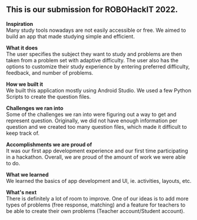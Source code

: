 ## This is our submission for ROBOHackIT 2022.

**Inspiration**  
Many study tools nowadays are not easily accessible or free. We aimed to build an app that made studying simple and efficient.

**What it does**  
The user specifies the subject they want to study and problems are then taken from a problem set with adaptive difficulty. The user also has the options to customize their study experience by entering preferred difficulty, feedback, and number of problems.

**How we built it**  
We built this application mostly using Android Studio. We used a few Python Scripts to create the question files.

**Challenges we ran into**  
Some of the challenges we ran into were figuring out a way to get and represent question. Originally, we did not have enough information per question and we created too many question files, which made it difficult to keep track of.

**Accomplishments we are proud of**  
It was our first app development experience and our first time participating in a hackathon. Overall, we are proud of the amount of work we were able to do.

**What we learned**  
We learned the basics of app development and UI, ie. activities, layouts, etc.

**What's next**  
There is definitely a lot of room to improve. One of our ideas is to add more types of problems (free response, matching) and a feature for teachers to be able to create their own problems (Teacher account/Student account).
